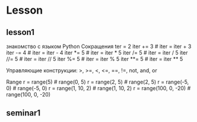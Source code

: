 # Lesson
## lesson1
знакомство с языком Python 
Сокращения
ter = 2
iter += 3 # iter = iter + 3
iter -= 4 # iter = iter - 4
iter *= 5 # iter = iter * 5
iter /= 5 # iter = iter / 5
iter //= 5 # iter = iter // 5
iter %= 5 # iter = iter % 5
iter **= 5 # iter = iter ** 5

Управляющие конструкции: >, >=, <, <=, ==, !=, not, and, or

Range
r = range(5) # range(0, 5)
r = range(2, 5) # range(2, 5)
r = range(-5, 0) # range(-5, 0)
r = range(1, 10, 2) # range(1, 10, 2)
r = range(100, 0, -20) # range(100, 0, -20)

## seminar1

